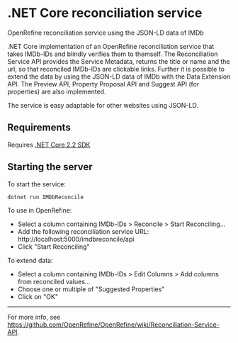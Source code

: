 # .NET Core reconciliation service
OpenRefine reconciliation service using the JSON-LD data of IMDb

.NET Core implementation of an OpenRefine reconciliation service that takes IMDb-IDs and blindly verifies them to themself. The Reconciliation Service API provides the Service Metadata, returns the title or name and the url, so that reconciled IMDb-IDs are clickable links. Further it is possible to extend the data by using the JSON-LD data of IMDb with the Data Extension API. The Preview API, Property Proposal API and Suggest API (for properties) are also implemented.

The service is easy adaptable for other websites using JSON-LD.

Requirements
------------
Requires [.NET Core 2.2 SDK](https://www.microsoft.com/net/download/all)

Starting the server
-------------------
To start the service:
```
dotnet run IMDbReconcile
```

To use in OpenRefine:
* Select a column containing IMDb-IDs > Reconcile > Start Reconciling…
* Add the following reconciliation service URL: http://localhost:5000/imdbreconcile/api
* Click "Start Reconciling"

To extend data:
* Select a column containing IMDb-IDs > Edit Columns > Add columns from reconciled values…
* Choose one or multiple of "Suggested Properties"
* Click on "OK"

-----------
For more info, see https://github.com/OpenRefine/OpenRefine/wiki/Reconciliation-Service-API.
